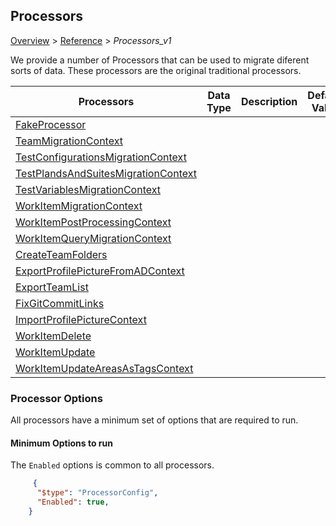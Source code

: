 ## Processors

[Overview](.././index.md) > [Reference](../index.md) > *Processors_v1*

We provide a number of Processors that can be used to migrate diferent sorts of data. These processors are the original traditional processors.

| Processors | Data Type    | Description                              | Default Value                            |
|------------------------|---------|------------------------------------------|------------------------------------------|
| [FakeProcessor](./FakeProcessor.md) |  |  |  |
| [TeamMigrationContext](./TeamMigrationContext.md) |  |  |  |
| [TestConfigurationsMigrationContext](./TestConfigurationsMigrationContext.md) |  |  |  |
| [TestPlandsAndSuitesMigrationContext](./TestPlandsAndSuitesMigrationContext.md) |  |  |  |
| [TestVariablesMigrationContext](./TestVariablesMigrationContext.md) |  |  |  |
| [WorkItemMigrationContext](./WorkItemMigrationContext.md) |  |  |  |
| [WorkItemPostProcessingContext](./WorkItemPostProcessingContext.md) |  |  |  |
| [WorkItemQueryMigrationContext](./WorkItemQueryMigrationContext.md) |  |  |  |
| [CreateTeamFolders](./CreateTeamFolders.md) |  |  |  |
| [ExportProfilePictureFromADContext](./ExportProfilePictureFromADContext.md) |  |  |  |
| [ExportTeamList](./ExportTeamList.md) |  |  |  |
| [FixGitCommitLinks](./FixGitCommitLinks.md) |  |  |  |
| [ImportProfilePictureContext](./ImportProfilePictureContext.md) |  |  |  |
| [WorkItemDelete](./WorkItemDelete.md) |  |  |  |
| [WorkItemUpdate](./WorkItemUpdate.md) |  |  |  |
| [WorkItemUpdateAreasAsTagsContext](./WorkItemUpdateAreasAsTagsContext.md) |  |  |  |


### Processor Options

 All processors have a minimum set of options that are required to run. 

#### Minimum Options to run
The `Enabled` options is common to all processors.


```JSON
     {
      "$type": "ProcessorConfig",
      "Enabled": true,
    }
```